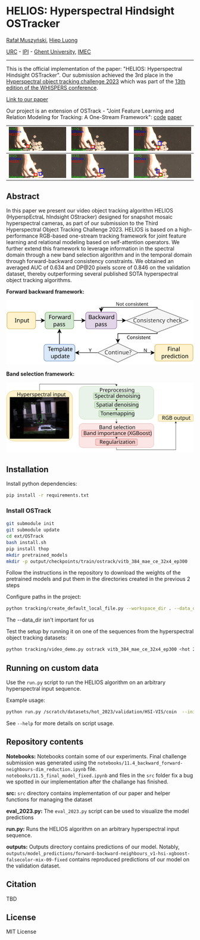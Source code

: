 # HELIOS: Hyperspectral Hindsight OSTracker

[Rafał Muszyński](https://orcid.org/0000-0002-1676-8458), [Hiep Luong](https://telin.ugent.be/~hluong/)

[URC](https://urc.ugent.be/) - [IPI](https://ipi.ugent.be/) - [Ghent University](https://www.ugent.be/en), [IMEC](https://www.imec.be/nl)

---

This is the official implementation of the paper: "HELIOS: Hyperspectral Hindsight OSTracker". Our submission achieved the 3rd place in the [Hyperspectral object tracking challenge 2023](https://www.hsitracking.com) which was part of the [13th edition of the WHISPERS conference](https://www.ieee-whispers.com/).

[Link to our paper](http://hdl.handle.net/1854/LU-01HMGW91APH2Y5AX6MJNXXV1VV)

Our project is an extension of OSTrack - "Joint Feature Learning and Relation Modeling for Tracking: A One-Stream Framework": [code](https://github.com/botaoye/OSTrack) [paper](https://arxiv.org/abs/2203.11991) 

|   ![](imgs/coin/0095.png) | ![](imgs/coin/0105.png)   |  ![](imgs/coin/0115.png) |
|-|-|-|
| ![](imgs/coin/0125.png)   | ![](imgs/coin/0135.png)| ![](imgs/coin/0145.png) |


## Abstract

In this paper we present our video object tracking algorithm HELIOS (HyperspEctraL hIndsight OStracker) designed for snapshot mosaic hyperspectral cameras,
as part of our submission to the Third Hyperspectral Object Tracking Challenge 2023.
HELIOS is based on a high-performance RGB-based one-stream tracking framework for joint feature learning and relational modeling
based on self-attention operators. We further extend this framework to leverage information in the spectral domain through a new band selection algorithm
and in the temporal domain through forward-backward consistency constraints. We obtained an averaged AUC of 0.634 and DP@20 pixels score of 0.846 on the validation dataset,
thereby outperforming several published SOTA hyperspectral object tracking algorithms.

**Forward backward framework:**
<p align="center">
  <img src="imgs/forward_backward.svg"/>
</p>

**Band selection framework:**
<p align="center">
  <img src="imgs/band_selection.svg"/>
</p>
  
## Installation

Install python dependencies:
```bash
pip install -r requirements.txt
```

### Install OSTrack
```bash
git submodule init
git submodule update
cd ext/OSTrack 
bash install.sh
pip install thop
mkdir pretrained_models
mkdir -p output/checkpoints/train/ostrack/vitb_384_mae_ce_32x4_ep300
```

Follow the instructions in the repository to download the weights of the pretrained models and put them in the directories created in the previous 2 steps

Configure paths in the project:
```bash
python tracking/create_default_local_file.py --workspace_dir . --data_dir ./data --save_dir ./output
```

The --data_dir isn't important for us

Test the setup by running it on one of the sequences from the hyperspectral object tracking datasets:
```bash
python tracking/video_demo.py ostrack vitb_384_mae_ce_32x4_ep300 <hot 2023 path>/training/HSI-VIS-FalseColor/automobile5 --optional_box 15 174 10 10 --save_results
```

## Running on custom data
Use the `run.py` script to run the HELIOS algorithm on an arbitrary hyperspectral input sequence.

Example usage:
```bash
python run.py /scratch/datasets/hot_2023/validation/HSI-VIS/coin  --init_bbox 96 83 16 16 --camera_type HSI-VIS --scene_name coin
```
See `--help` for more details on script usage.

## Repository contents

**Notebooks:** 
Notebooks contain some of our experiments. Final challenge submission was generated using the `notebooks/11.4_backward_forward-neighbours-dim_reduction.ipynb` file. `notebooks/11.5_final_model_fixed.ipynb` and files in the `src` folder fix a bug we spotted in our implementation after the challange has finished.  

**src:**
`src` directory contains implementation of our paper and helper functions for managing the dataset

**eval_2023.py:**
The `eval_2023.py` script can be used to visualize the model predictions

**run.py:**
Runs the HELIOS algorithm on an arbitrary hyperspectral input sequence.

**outputs:**
Outputs directory contains predictions of our model. Notably, `outputs/model_predictions/forward-backward-neighbours_v1-hsi-xgboost-falsecolor-mix-09-fixed` contains reproduced predictions of our model on the validation dataset.

## Citation

TBD

## License

MIT License
